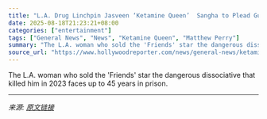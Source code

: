 ```yaml
---
title: "L.A. Drug Linchpin Jasveen ‘Ketamine Queen’  Sangha to Plead Guilty in Death of Matthew Perry"
date: 2025-08-18T21:23:21+08:00
categories: ["entertainment"]
tags: ["General News", "News", "Ketamine Queen", "Matthew Perry"]
summary: "The L.A. woman who sold the 'Friends' star the dangerous dissociative that killed him in 2023 faces up to 45 years in prison."
source_url: "https://www.hollywoodreporter.com/news/general-news/ketamine-queen-jasveen-sangha-guilty-death-matthew-perry-1236347222/"
---
```


The L.A. woman who sold the 'Friends' star the dangerous dissociative that killed him in 2023 faces up to 45 years in prison.

---

*来源: [原文链接](https://www.hollywoodreporter.com/news/general-news/ketamine-queen-jasveen-sangha-guilty-death-matthew-perry-1236347222/)*
